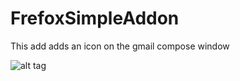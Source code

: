 FrefoxSimpleAddon
==================

This add adds an icon on the gmail compose window

![alt tag](https://raw.github.com/pi5/FirefoxSimpleAddon/master/images/Addon.png)
